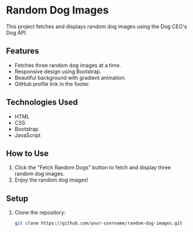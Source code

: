 # Random Dog Images

This project fetches and displays random dog images using the Dog CEO's Dog API.

## Features

- Fetches three random dog images at a time.
- Responsive design using Bootstrap.
- Beautiful background with gradient animation.
- GitHub profile link in the footer.

## Technologies Used

- HTML
- CSS
- Bootstrap
- JavaScript

## How to Use

1. Click the "Fetch Random Dogs" button to fetch and display three random dog images.
2. Enjoy the random dog images!

## Setup

1. Clone the repository:
   ```sh
   git clone https://github.com/your-username/random-dog-images.git
   ```
